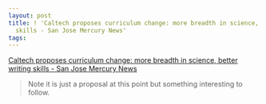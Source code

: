 ```yaml
---
layout: post
title: ! 'Caltech proposes curriculum change: more breadth in science, better writing
  skills - San Jose Mercury News'
tags: 
---
```

[Caltech proposes curriculum change: more breadth in science, better writing
skills - San Jose Mercury News][1]

> Note it is just a proposal at this point but something interesting to
follow. 

[1]: http://www.mercurynews.com/news/ci_14404493

